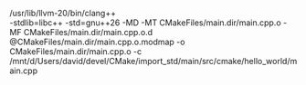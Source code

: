 /usr/lib/llvm-20/bin/clang++   
-stdlib=libc++ -std=gnu++26 -MD 
-MT CMakeFiles/main.dir/main.cpp.o 
-MF CMakeFiles/main.dir/main.cpp.o.d 
@CMakeFiles/main.dir/main.cpp.o.modmap 
-o CMakeFiles/main.dir/main.cpp.o 
-c /mnt/d/Users/david/devel/CMake/import_std/main/src/cmake/hello_world/main.cpp